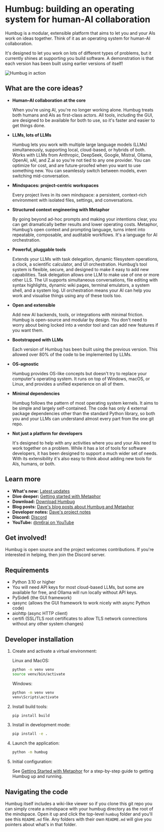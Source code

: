 # Humbug: building an operating system for human-AI collaboration

Humbug is a modular, extensible platform that aims to let you and your AIs work on ideas together.
Think of it as an operating system for human-AI collaboration.

It's designed to let you work on lots of different types of problems, but it currently shines at supporting you build software.
A demonstration is that each version has been built using earlier versions of itself!

![Humbug in action](docs/v0.22-demo.gif)

## What are the core ideas?

- **Human–AI collaboration at the core**  

  When you're using AI, you're no longer working alone.
  Humbug treats both humans and AIs as first-class actors.
  All tools, including the GUI, are designed to be available for both to use, so it's faster and easier to get things done.

- **LLMs, lots of LLMs**  

  Humbug lets you work with multiple large language models (LLMs) simultaneously, supporting local, cloud-based, or hybrids of both.
  Works with LLMs from Anthropic, DeepSeek, Google, Mistral, Ollama, OpenAI, xAI, and Z.ai so you're not tied to any one provider.
  You can optimize for cost, and are future-proofed when you want to use something new.
  You can seamlessly switch between models, even switching mid-conversation.

- **Mindspaces: project-centric workspaces**  

  Every project lives in its own mindspace: a persistent, context-rich environment with isolated files, settings, and conversations.

- **Structured context engineering with Metaphor**  

  By going beyond ad-hoc prompts and making your intentions clear, you can get dramatically better results and lower operating costs.
  Metaphor, Humbug’s open context and prompting language, turns intent into repeatable, composable, and auditable workflows.
  It's a language for AI orchestration.

- **Powerful, pluggable tools**  

  Extends your LLMs with task delegation, dynamic filesystem operations, a clock, a scientific calculator, and UI orchestration.
  Humbug’s tool system is flexible, secure, and designed to make it easy to add new capabilities.
  Task delegation allows one LLM to make use of one or more other LLS.
  The UI supports simultaneous conversations, file editing with syntax highlights, dynamic wiki pages, terminal emulators, a system shell, and a system log.
  UI orchestration means your AI can help you work and visualise things using any of these tools too.

- **Open and extensible**  

  Add new AI backends, tools, or integrations with minimal friction.
  Humbug is open-source and modular by design.
  You don't need to worry about being locked into a vendor tool and can add new features if you want them.  

- **Bootstrapped with LLMs**  

  Each version of Humbug has been built using the previous version.
  This allowed over 80% of the code to be implemented by LLMs.

- **OS-agnostic**  

  Humbug provides OS-like concepts but doesn't try to replace your computer's operating system.
  It runs on top of Windows, macOS, or Linux, and provides a unified experience on all of them.

- **Minimal dependencies**  

  Humbug follows the pattern of most operating system kernels.
  It aims to be simple and largely self-contained.
  The code has only 4 external package dependencies other than the standard Python library, so both you and your LLMs can understand almost every part from the one git repo.

- **Not just a platform for developers**  

  It's designed to help with any activities where you and your AIs need to work together on a problem.
  While it has a lot of tools for software developers, it has been designed to support a much wider set of needs.
  With its extensibility it's also easy to think about adding new tools for AIs, humans, or both.

## Learn more

- **What's new:** [Latest updates](./CHANGELOG.md)
- **Dive deeper:** [Getting started with Metaphor](https://github.com/m6r-ai/getting-started-with-metaphor)
- **Download:** [Download Humbug](https://github.com/m6r-ai/humbug/releases)
- **Blog posts:** [Dave's blog posts about Humbug and Metaphor](https://davehudson.io/blog)
- **Developer notes:** [Dave's project notes](https://davehudson.io/notes)
- **Discord:** [Discord](https://discord.gg/GZhJ7ZtgwN)
- **YouTube:** [@m6rai on YouTube](https://youtube.com/@m6rai)

## Get involved!

Humbug is open source and the project welcomes contributions.  If you're interested in helping, then join the Discord server.

## Requirements

- Python 3.10 or higher
- You will need API keys for most cloud-based LLMs, but some are available for free, and Ollama will run locally without API keys.
- PySide6 (the GUI framework)
- qasync (allows the GUI framework to work nicely with async Python code)
- aiohttp (async HTTP client)
- certifi (SSL/TLS root certificates to allow TLS network connections without any other system changes)

## Developer installation

1. Create and activate a virtual environment:

   Linux and MacOS:

   ```bash
   python -m venv venv
   source venv/bin/activate
   ```

    Windows:

   ```bash
   python -m venv venv
   venv\Scripts\activate
   ```

2. Install build tools:

   ```bash
   pip install build
   ```

3. Install in development mode:

   ```bash
   pip install -e .
   ```

4. Launch the application:

   ```bash
   python -m humbug
   ```

5. Initial configuration:

   See [Getting Started with Metaphor](https://github.com/m6r-ai/getting-started-with-metaphor) for a step-by-step guide to getting Humbug up and running.

## Navigating the code

Humbug itself includes a wiki-like viewer so if you clone this git repo you can simply create a mindspace with your humbug directory as the root of the mindspace.
Open it up and click the top-level `humbug` folder and you'll see this `README.md` file.
Any folders with their own `README.md` will give you pointers about what's in that folder.
